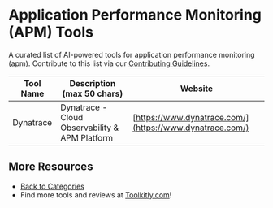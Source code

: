 # Application Performance Monitoring (APM) Tools

A curated list of AI-powered tools for application performance monitoring (apm). Contribute to this list via our [Contributing Guidelines](../CONTRIBUTING.md).

| Tool Name | Description (max 50 chars) | Website |
|-----------|----------------------------|---------|
| Dynatrace | Dynatrace - Cloud Observability & APM Platform | [https://www.dynatrace.com/](https://www.dynatrace.com/) |

## More Resources
- [Back to Categories](https://github.com/ToolkitlyAI/awesome-ai-tools/blob/master/README.md)
- Find more tools and reviews at [Toolkitly.com](https://toolkitly.com)!

